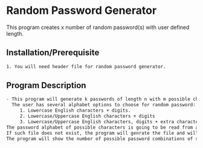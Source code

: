 # Random Password Generator

This program creates x number of random password(s) with user defined length.

## Installation/Prerequisite

```bash
1. You will need header file for random password generator.
```

## Program Description

```bash
- This program will generate k passwords of length n with m possible characters (based on the length of the alphabet). 
  The user has several alphabet options to choose for random password:
	 1. Lowercase English characters + digits.
	 2. Lowercase/Uppercase English characters + digits
	 3. Lowercase/Uppercase English characters, digits + extra characters: !@#$%^&*()[]{}\.:;/~
The password alphabet of possible characters is going to be read from a text file called alphabet.config and generated passwords are going to be shown to user in console and stored in passwords.txt file. 
If such file does not exist, the program will genrate the file and will save the generated passwords in that file.
The program will show the number of possible password combinations of such configuration calculated as: m to the power of n.
```
